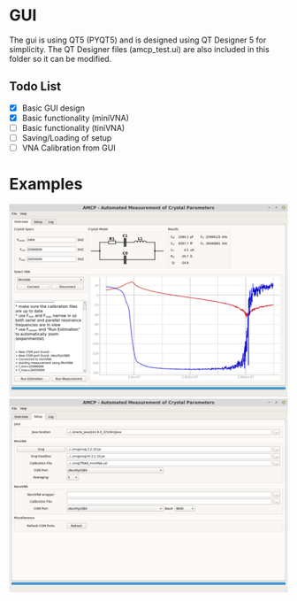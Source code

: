 # GUI
The gui is using QT5 (PYQT5) and is designed using QT Designer 5 for simplicity. The QT Designer files (amcp_test.ui) are also included in this folder so it can be modified.

## Todo List
- [X] Basic GUI design
- [X] Basic functionality (miniVNA)
- [ ] Basic functionality (tiniVNA)
- [ ] Saving/Loading of setup
- [ ] VNA Calibration from GUI

# Examples
![Gui_Example](images/gui_overview.png)
![Gui_Example](images/gui_setup.png)
